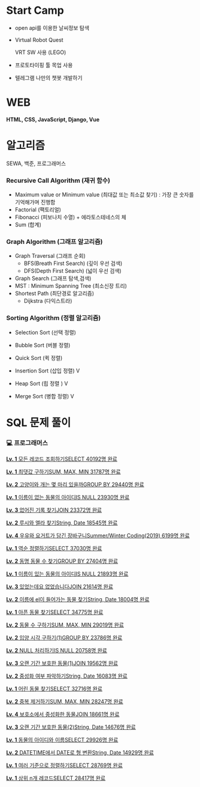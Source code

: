 # Start Camp

- open api를 이용한 날씨정보 탐색

- Virtual Robot Quest  

  VRT SW 사용 (LEGO)

- 프로토타이핑 툴 목업 사용

- 텔레그램 나만의 챗봇 개발하기







# WEB



#### HTML, CSS, JavaScript, Django, Vue



# 알고리즘

SEWA, 백준, 프로그래머스





### Recursive Call Algorithm (재귀 함수)

- Maximum value or Minimum value (최대값 또는 최소값 찾기) : 가장 큰 숫자를 기억해가며 진행함
- Factorial (팩토리얼)
- Fibonacci (피보나치 수열) + 에라토스테네스의 체
- Sum (합계)







### Graph Algorithm (그래프 알고리즘)

- Graph Traversal (그래프 순회)
  - BFS(Breath First Search) (깊이 우선 검색)
  - DFS(Depth First Search) (넓이 우선 검색)
- Graph Search (그래프 탐색,검색)
- MST : Minimum Spanning Tree (최소신장 트리)
- Shortest Path (최단경로 알고리즘)
  - Dijkstra (다익스트라)



### Sorting Algorithm (정렬 알고리즘)

- Selection Sort (선택 정렬)

- Bubble Sort (버블 정렬)

- Quick Sort (퀵 정렬)

- Insertion Sort (삽입 정렬) V

- Heap Sort (힙 정렬 )  V

- Merge Sort (병합 정렬)  V

  







#  SQL 문제 풀이

### 💻 프로그래머스 

[**Lv. 1** 모든 레코드 조회하기SELECT 40192명 완료](https://programmers.co.kr/learn/courses/30/lessons/59034)

[**Lv. 1** 최댓값 구하기SUM, MAX, MIN 31787명 완료](https://programmers.co.kr/learn/courses/30/lessons/59415)

[**Lv. 2** 고양이와 개는 몇 마리 있을까GROUP BY 29440명 완료](https://programmers.co.kr/learn/courses/30/lessons/59040)

[**Lv. 1** 이름이 없는 동물의 아이디IS NULL 23930명 완료](https://programmers.co.kr/learn/courses/30/lessons/59039)

[**Lv. 3** 없어진 기록 찾기JOIN 23372명 완료](https://programmers.co.kr/learn/courses/30/lessons/59042)

[**Lv. 2** 루시와 엘라 찾기String, Date 18545명 완료](https://programmers.co.kr/learn/courses/30/lessons/59046)

[**Lv. 4** 우유와 요거트가 담긴 장바구니Summer/Winter Coding(2019) 6199명 완료](https://programmers.co.kr/learn/courses/30/lessons/62284)

[**Lv. 1** 역순 정렬하기SELECT 37030명 완료](https://programmers.co.kr/learn/courses/30/lessons/59035)

[**Lv. 2** 동명 동물 수 찾기GROUP BY 27404명 완료](https://programmers.co.kr/learn/courses/30/lessons/59041)

[**Lv. 1** 이름이 있는 동물의 아이디IS NULL 21893명 완료](https://programmers.co.kr/learn/courses/30/lessons/59407)

[**Lv. 3** 있었는데요 없었습니다JOIN 21614명 완료](https://programmers.co.kr/learn/courses/30/lessons/59043)

[**Lv. 2** 이름에 el이 들어가는 동물 찾기String, Date 18004명 완료](https://programmers.co.kr/learn/courses/30/lessons/59047)

[**Lv. 1** 아픈 동물 찾기SELECT 34775명 완료](https://programmers.co.kr/learn/courses/30/lessons/59036)

[**Lv. 2** 동물 수 구하기SUM, MAX, MIN 29019명 완료](https://programmers.co.kr/learn/courses/30/lessons/59406)

[**Lv. 2** 입양 시각 구하기(1)GROUP BY 23786명 완료](https://programmers.co.kr/learn/courses/30/lessons/59412)

[**Lv. 2** NULL 처리하기IS NULL 20758명 완료](https://programmers.co.kr/learn/courses/30/lessons/59410)

[**Lv. 3** 오랜 기간 보호한 동물(1)JOIN 19562명 완료](https://programmers.co.kr/learn/courses/30/lessons/59044)

[**Lv. 2** 중성화 여부 파악하기String, Date 16083명 완료](https://programmers.co.kr/learn/courses/30/lessons/59409)

[**Lv. 1** 어린 동물 찾기SELECT 32716명 완료](https://programmers.co.kr/learn/courses/30/lessons/59037)

[**Lv. 2** 중복 제거하기SUM, MAX, MIN 28247명 완료](https://programmers.co.kr/learn/courses/30/lessons/59408)

[**Lv. 4** 보호소에서 중성화한 동물JOIN 18661명 완료](https://programmers.co.kr/learn/courses/30/lessons/59045)

[**Lv. 3** 오랜 기간 보호한 동물(2)String, Date 14676명 완료](https://programmers.co.kr/learn/courses/30/lessons/59411)

[**Lv. 1** 동물의 아이디와 이름SELECT 29926명 완료](https://programmers.co.kr/learn/courses/30/lessons/59403)

[**Lv. 2** DATETIME에서 DATE로 형 변환String, Date 14929명 완료](https://programmers.co.kr/learn/courses/30/lessons/59414)

[**Lv. 1** 여러 기준으로 정렬하기SELECT 28769명 완료](https://programmers.co.kr/learn/courses/30/lessons/59404)

[**Lv. 1** 상위 n개 레코드SELECT 28417명 완료](https://programmers.co.kr/learn/courses/30/lessons/59405)


